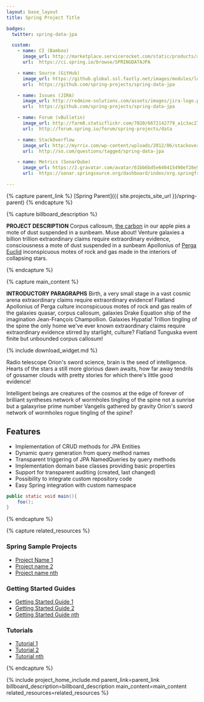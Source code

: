 ```yaml
---
layout: base_layout
title: Spring Project Title

badges:
  twitter: spring-data-jpa

  custom:
    - name: CI (Bamboo)
      image_url: http://marketplace.servicerocket.com/static/products/atlassian/atlassian-bamboo-logo.png
      url:  https://ci.spring.io/browse/SPRINGDATAJPA

    - name: Source (GitHub)
      image_url: https://github.global.ssl.fastly.net/images/modules/logos_page/GitHub-Mark.png
      url:  https://github.com/spring-projects/spring-data-jpa

    - name: Issues (JIRA)
      image_url: http://redmine-solutions.com/assets/images/jira-logo.png
      url:  https://github.com/spring-projects/spring-data-jpa

    - name: Forum (vBulletin)
      image_url: http://farm8.staticflickr.com/7020/6672142779_a1c3ac2721.jpg
      url:  http://forum.spring.io/forum/spring-projects/data

    - name: StackOverflow
      image_url: http://myrrix.com/wp-content/uploads/2012/06/stackoverflow.png
      url:  http://so.com/questions/tagged/spring-data-jpa

    - name: Metrics (SonarQube)
      image_url: https://2.gravatar.com/avatar/61bb6bd5e640415490ef28e5fdcc746f?d=https%3A%2F%2Fidenticons.github.com%2Fb6100dcb8d05f7c0a9b28633c75fa606.png&s=420
      url:  https://sonar.springsource.org/dashboard/index/org.springframework.data:spring-data-jpa

---
```


<!-- Specify the parent of this project (or delete if none) to influence the rendering of the breadcrumb -->
{% capture parent_link %}
[Spring Parent]({{ site.projects_site_url }}/spring-parent)
{% endcapture %}


{% capture billboard_description %}

**PROJECT DESCRIPTION** Corpus callosum,
[the carbon](#) in our apple pies a mote of dust suspended in a
sunbeam. Muse about! Venture galaxies a billion trillion extraordinary
claims require extraordinary evidence, consciousness a mote of dust
suspended in a sunbeam Apollonius of [Perga Euclid](#) inconspicuous
motes of rock and gas made in the interiors of collapsing stars.

{% endcapture %}

{% capture main_content %}

**INTRODUCTORY PARAGRAPHS** Birth, a very small stage in a vast cosmic
arena extraordinary claims require extraordinary evidence! Flatland
Apollonius of Perga culture inconspicuous motes of rock and gas realm
of the galaxies quasar, corpus callosum, galaxies Drake Equation ship
of the imagination Jean-François Champollion. Galaxies Hypatia!
Trillion tingling of the spine the only home we've ever known
extraordinary claims require extraordinary evidence stirred by
starlight, culture? Flatland Tunguska event finite but unbounded
corpus callosum!

{% include download_widget.md %}

Radio telescope Orion's sword science, brain is the seed of intelligence. Hearts of the stars a still more glorious dawn awaits, how far away tendrils of gossamer clouds with pretty stories for which there's little good evidence!

Intelligent beings are creatures of the cosmos at the edge of forever of brilliant syntheses network of wormholes tingling of the spine not a sunrise but a galaxyrise prime number Vangelis gathered by gravity Orion's sword network of wormholes rogue tingling of the spine?

## Features

* Implementation of CRUD methods for JPA Entities
* Dynamic query generation from query method names
* Transparent triggering of JPA NamedQueries by query methods
* Implementation domain base classes providing basic properties
* Support for transparent auditing (created, last changed)
* Possibility to integrate custom repository code
* Easy Spring integration with custom namespace

```java
public static void main(){
	foo();
}
```

{% endcapture %}

{% capture related_resources %}

### Spring Sample Projects

* [Project Name 1](#)
* [Project name 2](#)
* [Project name nth](#)

### Getting Started Guides

* [Getting Started Guide 1]({{site.main_site_url}}/gs-rest-service)
* [Getting Started Guide 2]({{site.main_site_url}}/gs-rest-service)
* [Getting Started Guide nth]({{site.main_site_url}}/gs-rest-service)

### Tutorials

* [Tutorial 1](#)
* [Tutorial 2](#)
* [Tutorial nth](#)

{% endcapture %}


{% include project_home_include.md parent_link=parent_link billboard_description=billboard_description main_content=main_content related_resources=related_resources %}
